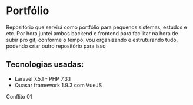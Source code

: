 # Portfólio

Repositório que servirá como portfólio para pequenos sistemas, estudos e etc.
Por hora juntei ambos backend e frontend para facilitar na hora de subir pro git, conforme o tempo, vou organizando e estruturando tudo, podendo criar outro repositório para isso

## Tecnologias usadas:

* Laravel 7.5.1 - PHP 7.3.1
* Quasar framework 1.9.3 com VueJS

Conflito 01
